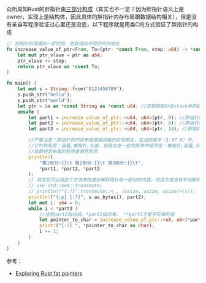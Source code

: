 众所周知Rust的胖指针由[三部分构成](https://zhuanlan.zhihu.com/p/103847632)（其实也不一定？因为胖指针语义上是owner，实现上是结构体，因此具体的胖指针内存布局跟数据结构相关），但是没有亲自写程序验证过心里还是没底，以下程序就是用类C的方式验证了胖指针的构成

```rust
// 将指针的值增加一定的值，使其指向不同的内存地址
fn increase_value_of_ptr<From, To>(ptr: *const From, step: u64) -> *const To {
    let mut ptr_vlaue = ptr as u64;
    ptr_vlaue += step;
    return ptr_vlaue as *const To;
}

fn main() {
    let mut s = String::from("0123456789");
    s.push_str("hello");
    s.push_str("world");
    let ptr = &s as *const String as *const u64; //获取胖指针在stack中的起始位置
    unsafe {
        let part1 = increase_value_of_ptr::<u64, u64>(ptr, 0); //胖指针的part1
        let part2 = increase_value_of_ptr::<u64, u64>(ptr, 8); //胖指针的part2
        let part3 = increase_value_of_ptr::<u64, u64>(ptr, 16); //胖指针的part3

        //严重注意！胖指针的内存布局跟编译器的实现相关，在当前版本（1.67.0）中，
        //它的布局是：容量,堆指针,长度。但是在老一些的版本中顺序是：堆指针,容量,长度,
        //依赖特定布局的程序是很危险的
        println!(
            "第1部分:{}\t 第2部分:{}\t 第3部分:{}\t",
            *part1, *part2, *part3
        );
        // 其实也可以用这个方法来快速分解胖指针每一部分的内容，但这毕竟没有手动解析那么清晰
        // use std::mem::transmute;
        // println!("{:?}",transmute::<_, (usize, usize, usize)>(s));
        println!("{:p} {:?}", s.as_bytes(), part2);
        let mut i: u64 = 0;
        while i < *part3 {
            //注意part2指向栈，*part2指向堆， **part2才是字符串的值
            let pointer_to_char = increase_value_of_ptr::<u8, u8>(*part2 as *const u8, i);
            print!("{:?} ", *pointer_to_char as char);
            i += 1;
        }
    }
}
```

参考：

* [Exploring Rust fat pointers](https://iandouglasscott.com/2018/05/28/exploring-rust-fat-pointers/)